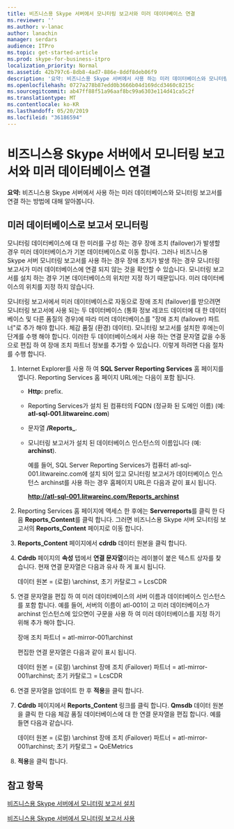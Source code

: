 ```yaml
---
title: 비즈니스용 Skype 서버에서 모니터링 보고서와 미러 데이터베이스 연결
ms.reviewer: ''
ms.author: v-lanac
author: lanachin
manager: serdars
audience: ITPro
ms.topic: get-started-article
ms.prod: skype-for-business-itpro
localization_priority: Normal
ms.assetid: 42b797c6-8db8-4ad7-886e-8ddf8deb06f9
description: '요약: 비즈니스용 Skype 서버에서 사용 하는 미러 데이터베이스와 모니터링 보고서를 연결 하는 방법에 대해 알아봅니다.'
ms.openlocfilehash: 0727a278b87edd0b3666b04d169dcd3460c8215c
ms.sourcegitcommit: ab47ff88f51a96aaf8bc99a6303e114d41ca5c2f
ms.translationtype: MT
ms.contentlocale: ko-KR
ms.lasthandoff: 05/20/2019
ms.locfileid: "36186594"
---
```

# <a name="associate-monitoring-reports-with-a-mirror-database-in-skype-for-business-server"></a>비즈니스용 Skype 서버에서 모니터링 보고서와 미러 데이터베이스 연결 
 
**요약:** 비즈니스용 Skype 서버에서 사용 하는 미러 데이터베이스와 모니터링 보고서를 연결 하는 방법에 대해 알아봅니다.
  
## <a name="monitor-reports-with-a-mirror-database"></a>미러 데이터베이스로 보고서 모니터링

모니터링 데이터베이스에 대 한 미러를 구성 하는 경우 장애 조치 (failover)가 발생할 경우 미러 데이터베이스가 기본 데이터베이스로 이동 합니다. 그러나 비즈니스용 Skype 서버 모니터링 보고서를 사용 하는 경우 장애 조치가 발생 하는 경우 모니터링 보고서가 미러 데이터베이스에 연결 되지 않는 것을 확인할 수 있습니다. 모니터링 보고서를 설치 하는 경우 기본 데이터베이스의 위치만 지정 하기 때문입니다. 미러 데이터베이스의 위치를 지정 하지 않습니다.
  
모니터링 보고서에서 미러 데이터베이스로 자동으로 장애 조치 (failover)를 받으려면 모니터링 보고서에 사용 되는 두 데이터베이스 (통화 정보 레코드 데이터에 대 한 데이터베이스 및 다른 품질의 경우)에 따라 미러 데이터베이스를 "장애 조치 (failover) 파트너"로 추가 해야 합니다. 체감 품질 (환경) 데이터). 모니터링 보고서를 설치한 후에는이 단계를 수행 해야 합니다. 이러한 두 데이터베이스에서 사용 하는 연결 문자열 값을 수동으로 편집 하 여 장애 조치 파트너 정보를 추가할 수 있습니다. 이렇게 하려면 다음 절차를 수행 합니다.
  
1. Internet Explorer를 사용 하 여 **SQL Server Reporting Services** 홈 페이지를 엽니다. Reporting Services 홈 페이지 URL에는 다음이 포함 됩니다.
    
   - **Http:** prefix.
    
   - Reporting Services가 설치 된 컴퓨터의 FQDN (정규화 된 도메인 이름) (예: **atl-sql-001.litwareinc.com**)
    
   - 문자열 **/Reports_**.
    
   - 모니터링 보고서가 설치 된 데이터베이스 인스턴스의 이름입니다 (예: **archinst**).
    
     예를 들어, SQL Server Reporting Services가 컴퓨터 atl-sql-001.litwareinc.com에 설치 되어 있고 모니터링 보고서가 데이터베이스 인스턴스 archinst를 사용 하는 경우 홈페이지 URL은 다음과 같이 표시 됩니다.
    
     **http://atl-sql-001.litwareinc.com/Reports_archinst**
    
2. Reporting Services 홈 페이지에 액세스 한 후에는 **Serverreports**를 클릭 한 다음 **Reports_Content**를 클릭 합니다. 그러면 비즈니스용 Skype 서버 모니터링 보고서의 **Reports_Content** 페이지로 이동 합니다.
    
3. **Reports_Content** 페이지에서 **cdrdb** 데이터 원본을 클릭 합니다.
    
4. **Cdrdb** 페이지의 **속성** 탭에서 **연결 문자열**이라는 레이블이 붙은 텍스트 상자를 찾습니다. 현재 연결 문자열은 다음과 유사 하 게 표시 됩니다.
    
    데이터 원본 = (로컬) \archinst, 초기 카탈로그 = LcsCDR
    
5. 연결 문자열을 편집 하 여 미러 데이터베이스의 서버 이름과 데이터베이스 인스턴스를 포함 합니다. 예를 들어, 서버의 이름이 atl-001이 고 미러 데이터베이스가 archinst 인스턴스에 있으면이 구문을 사용 하 여 미러 데이터베이스를 지정 하기 위해 추가 해야 합니다.
    
    장애 조치 파트너 = atl-mirror-001\archinst
    
    편집한 연결 문자열은 다음과 같이 표시 됩니다.
    
    데이터 원본 = (로컬) \archinst 장애 조치 (Failover) 파트너 = atl-mirror-001\archinst; 초기 카탈로그 = LcsCDR
    
6. 연결 문자열을 업데이트 한 후 **적용**을 클릭 합니다.
    
7. **Cdrdb** 페이지에서 **Reports_Content** 링크를 클릭 합니다. **Qmsdb** 데이터 원본을 클릭 한 다음 체감 품질 데이터베이스에 대 한 연결 문자열을 편집 합니다. 예를 들면 다음과 같습니다.
    
    데이터 원본 = (로컬) \archinst 장애 조치 (Failover) 파트너 = atl-mirror-001\archinst; 초기 카탈로그 = QoEMetrics
    
8. **적용**을 클릭 합니다.
    
## <a name="see-also"></a>참고 항목

[비즈니스용 Skype 서버에서 모니터링 보고서 설치](install-monitoring-reports.md)
  
[비즈니스용 Skype 서버에서 모니터링 보고서 사용](../../manage/health-and-monitoring/monitoring-reports.md)
